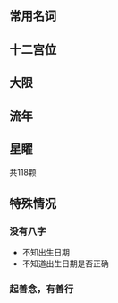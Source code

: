 ## 常用名词
## 十二宫位

## 大限

## 流年

## 星矅
共118颗

## 特殊情况

### 没有八字
- 不知出生日期
- 不知道出生日期是否正确

### 起善念，有善行


